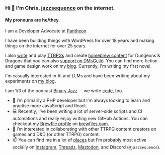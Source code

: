 ### Hi 👋 I'm Chris, [jazzsequence](https://jazzsequence.com) on the internet.

#### My pronouns are he/they.

I am a <!-- break up titles/company to make version controlling easier -->
Developer Advocate
at [Pantheon](https://pantheon.io)

I have been building things with WordPress for over
18 years
and making things on the internet for over
25 years.

I also [write](https://jazzsequence.com/articles/) and play <a href="https://en.wikipedia.org/wiki/Tabletop_role-playing_game" title="tabletop role playing games">TTRPGs</a> and create [homebrew content](https://homebrewery.naturalcrit.com/user/jazzsequence) for Dungeons & Dragons that you can also [support on DMsGuild](https://www.dmsguild.com/browse.php?author=Chris%20Reynolds). You can find more fiction and game design work on my [blog](https://jazzsequence.com). Currently, I'm writing my first novel.

I'm casually interested in AI and LLMs and have been writing about my experiments on [my blog](https://jazzsequence.com/series/artificial-intelligence/).

I am 1/3 of the podcast [Binary Jazz](https://binaryjazz.com) -- we write [code](https://github.com/BinaryJazz), too.

- 🌱 I’m primarily a PHP developer but I'm always looking to learn and practise more JavaScript and React.
- 💻 Recently, I've been writing a lot of server-side scripts and CI automations and really enjoy writing new GitHub Actions. You can checkout my [Brewfile profile](https://www.brewfiles.com/brew/KLMTzN28kH3Ym4chgPvw/) on [brewfiles.com](https://brewfiles.com).
- 👯 I’m interested in collaborating with other TTRPG content creators on games and D&D (or other TTRPG) content.
- 📫 You can find me in a lot of [places](https://jazzsequence.github.io) but I'm probably most active socially on [Instagram](https://instagram.com/jazzs3quence), [Threads](https://www.threads.net/@jazzs3quence), [Mastodon](https://mstdn.social/@jazzsequence), and Discord (`@jazzsequence`).
